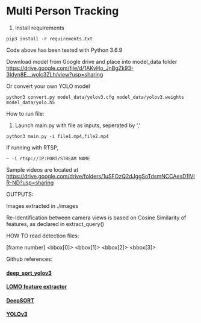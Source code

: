 # Multi Person Tracking

1. Install requirements

```
pip3 install -r requirements.txt 
```
Code above has been tested with Python 3.6.9

Download model from Google drive and place into model_data folder
https://drive.google.com/file/d/1AKvHo_JnBgZk93-3Idyn8E__wolc3ZLh/view?usp=sharing

Or convert your own YOLO model 
```
python3 convert.py model_data/yolov3.cfg model_data/yolov3.weights model_data/yolo.h5
```
How to run file: 

1. Launch main.py with file as inputs, seperated by ','
```
python3 main.py -i file1.mp4,file2.mp4
```
If running with RTSP, 
```
~ -i rtsp://IP:PORT/STREAM NAME
```  

Sample videos are located at
https://drive.google.com/drive/folders/1uSFOzQ2dJggSoTdsmNCCAesD1IVIR-ND?usp=sharing
  

OUTPUTS:

Images extracted in ./images

Re-Identification between camera views is based on Cosine Similarity of features, as declared in extract_query()

HOW TO read detection files:

[frame number] <bbox[0]> <bbox[1]> <bbox[2]> <bbox[3]>


Github references:
#### [deep_sort_yolov3](https://github.com/yehengchen/Object-Detection-and-Tracking/tree/master/OneStage/yolo/deep_sort_yolov3)
#### [LOMO feature extractor](https://github.com/dongb5/LOMO-feature-extractor)
#### [DeepSORT](https://github.com/nwojke/deep_sort)
#### [YOLOv3](https://github.com/Qidian213/deep_sort_yolov3)

